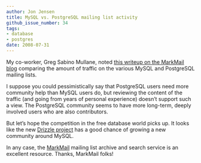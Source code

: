```yaml
---
author: Jon Jensen
title: MySQL vs. PostgreSQL mailing list activity
github_issue_number: 34
tags:
- database
- postgres
date: 2008-07-31
---
```




My co-worker, Greg Sabino Mullane, noted [this writeup on the MarkMail blog](http://markmail.blogspot.com/2008/02/postgresql-more-traffic-than-mysql-and.html) comparing the amount of traffic on the various MySQL and PostgreSQL mailing lists.

I suppose you could pessimistically say that PostgreSQL users need more community help than MySQL users do, but reviewing the content of the traffic (and going from years of personal experience) doesn’t support such a view. The PostgreSQL community seems to have more long-term, deeply involved users who are also contributors.

But let’s hope the competition in the free database world picks up. It looks like the new [Drizzle project](https://web.archive.org/web/20080801202815/http://www.heise-online.co.uk/open/Drizzle-a-MySQL-fork-for-web-applications--/news/111154) has a good chance of growing a new community around MySQL.

In any case, the [MarkMail](https://markmail.org/) mailing list archive and search service is an excellent resource. Thanks, MarkMail folks!


